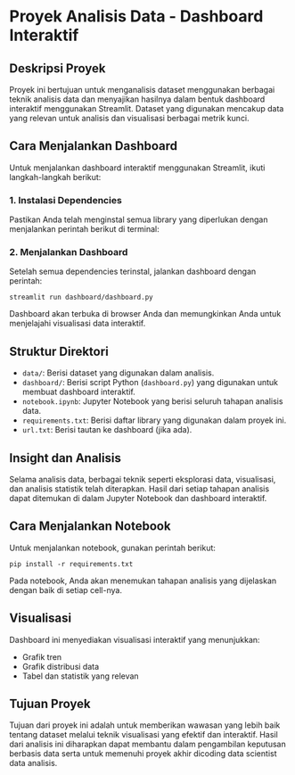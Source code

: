 # Proyek Analisis Data - Dashboard Interaktif

## Deskripsi Proyek
Proyek ini bertujuan untuk menganalisis dataset menggunakan berbagai teknik analisis data dan menyajikan hasilnya dalam bentuk dashboard interaktif menggunakan Streamlit. Dataset yang digunakan mencakup data yang relevan untuk analisis dan visualisasi berbagai metrik kunci.

## Cara Menjalankan Dashboard
Untuk menjalankan dashboard interaktif menggunakan Streamlit, ikuti langkah-langkah berikut:

### 1. Instalasi Dependencies
Pastikan Anda telah menginstal semua library yang diperlukan dengan menjalankan perintah berikut di terminal:


### 2. Menjalankan Dashboard
Setelah semua dependencies terinstal, jalankan dashboard dengan perintah:

`streamlit run dashboard/dashboard.py`

Dashboard akan terbuka di browser Anda dan memungkinkan Anda untuk menjelajahi visualisasi data interaktif.

## Struktur Direktori
- `data/`: Berisi dataset yang digunakan dalam analisis.
- `dashboard/`: Berisi script Python (`dashboard.py`) yang digunakan untuk membuat dashboard interaktif.
- `notebook.ipynb`: Jupyter Notebook yang berisi seluruh tahapan analisis data.
- `requirements.txt`: Berisi daftar library yang digunakan dalam proyek ini.
- `url.txt`: Berisi tautan ke dashboard (jika ada).

## Insight dan Analisis
Selama analisis data, berbagai teknik seperti eksplorasi data, visualisasi, dan analisis statistik telah diterapkan. Hasil dari setiap tahapan analisis dapat ditemukan di dalam Jupyter Notebook dan dashboard interaktif.

## Cara Menjalankan Notebook
Untuk menjalankan notebook, gunakan perintah berikut:

`pip install -r requirements.txt`


Pada notebook, Anda akan menemukan tahapan analisis yang dijelaskan dengan baik di setiap cell-nya.

## Visualisasi
Dashboard ini menyediakan visualisasi interaktif yang menunjukkan:
- Grafik tren
- Grafik distribusi data
- Tabel dan statistik yang relevan

## Tujuan Proyek
Tujuan dari proyek ini adalah untuk memberikan wawasan yang lebih baik tentang dataset melalui teknik visualisasi yang efektif dan interaktif. Hasil dari analisis ini diharapkan dapat membantu dalam pengambilan keputusan berbasis data serta untuk memenuhi proyek akhir dicoding data scientist data analisis.
